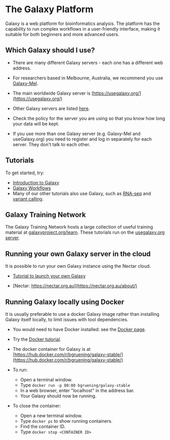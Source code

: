 # The Galaxy Platform  

<!-- ![Galaxy logo](media/galaxy_logo.png) -->


Galaxy is a web platform for bioinformatics analysis. The platform has the capability to run complex workflows in a user-friendly interface, making it suitable for both beginners and more advanced users. 

## Which Galaxy should I use? 

- There are many different Galaxy servers - each one has a different web address.
    
- For researchers based in Melbourne, Australia, we recommend you use [Galaxy-Mel](https://galaxy-mel.genome.edu.au/galaxy/).

- The main worldwide Galaxy server is [https://usegalaxy.org/](https://usegalaxy.org/)

- Other Galaxy servers are listed [here](https://galaxyproject.org/public-galaxy-servers/).

- Check the policy for the server you are using so that you know how long your data will be kept. 

- If you use more than one Galaxy server (e.g. Galaxy-Mel and useGalaxy.org) you need to register and log in separately for each server. They don't talk to each other. 

## Tutorials

To get started, try: 

* [Introduction to Galaxy](../tutorials/galaxy_101/galaxy_101.md) 
* [Galaxy Workflows](../tutorials/galaxy-worklows/galaxy-workflows) 
* Many of our other tutorials also use Galaxy, such as [RNA-seq](../tutorials/rna_seq_dge_basic/rna_seq_basic_tutorial.md) and [variant calling](../tutorials/variant_calling_galaxy_1/variant_calling_galaxy_1.md). 

## Galaxy Training Network

The Galaxy Training Network hosts a large collection of useful training material at [galaxyproject.org/learn](https://galaxyproject.org/learn/). These tutorials run on the [usegalaxy.org server](https://usegalaxy.org/).

## Running your own Galaxy server in the cloud

It is possible to run your own Galaxy instance using the Nectar cloud. 

- [Tutorial to launch your own Galaxy](../tutorials/gvl_launch/gvl_launch.md)

- [Nectar: https://nectar.org.au](https://nectar.org.au/about/)

## Running Galaxy locally using Docker

It is usually preferable to use a docker Galaxy image rather than installing Galaxy itself locally, to limit issues with tool dependencies. 

- You would need to have Docker installed: see the [Docker page](https://www.docker.com/).

- Try the [Docker tutorial](../tutorials/docker/docker.md).

- The docker container for Galaxy is at [https://hub.docker.com/r/bgruening/galaxy-stable/](https://hub.docker.com/r/bgruening/galaxy-stable/)

- To run:
    - Open a terminal window. 
    - Type `docker run -p 80:80 bgruening/galaxy-stable`
    - In a web browser, enter "localhost" in the address bar.
    - Your Galaxy should now be running. 

- To close the container:
    - Open a new terminal window.
    - Type `docker ps` to show running containers.
    - Find the container ID.
    - Type `docker stop <CONTAINER ID>`




















